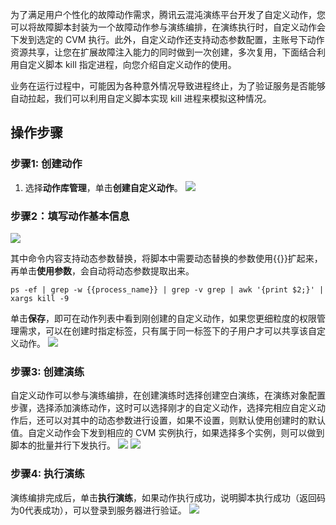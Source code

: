 为了满足用户个性化的故障动作需求，腾讯云混沌演练平台开发了自定义动作，您可以将故障脚本封装为一个故障动作参与演练编排，在演练执行时，自定义动作会下发到选定的 CVM 执行。此外，自定义动作还支持动态参数配置，主账号下动作资源共享，让您在扩展故障注入能力的同时做到一次创建，多次复用，下面结合利用自定义脚本 kill 指定进程，向您介绍自定义动作的使用。

业务在运行过程中，可能因为各种意外情况导致进程终止，为了验证服务是否能够自动拉起，我们可以利用自定义脚本实现 kill 进程来模拟这种情况。


## 操作步骤
### 步骤1: 创建动作
1. 选择**动作库管理**，单击**创建自定义动作**。
![](https://qcloudimg.tencent-cloud.cn/raw/7ec0d42698cd543316f5ef7a0de16c32.png)

### 步骤2：填写动作基本信息
![](https://qcloudimg.tencent-cloud.cn/raw/e8f15ca6f04d91fefa6fc5c450d49609.png)

其中命令内容支持动态参数替换，将脚本中需要动态替换的参数使用{{}}扩起来，再单击**使用参数**，会自动将动态参数提取出来。
```plaintext
ps -ef | grep -w {{process_name}} | grep -v grep | awk '{print $2;}' | xargs kill -9
```

单击**保存**，即可在动作列表中看到刚创建的自定义动作，如果您更细粒度的权限管理需求，可以在创建时指定标签，只有属于同一标签下的子用户才可以共享该自定义动作。
![](https://qcloudimg.tencent-cloud.cn/raw/542154064b9c605a892f3432897c3de9.png)

### 步骤3: 创建演练
自定义动作可以参与演练编排，在创建演练时选择创建空白演练，在演练对象配置步骤，选择添加演练动作，这时可以选择刚才的自定义动作，选择完相应自定义动作后，还可以对其中的动态参数进行设置，如果不设置，则默认使用创建时的默认值。自定义动作会下发到相应的 CVM 实例执行，如果选择多个实例，则可以做到脚本的批量并行下发执行。
![](https://qcloudimg.tencent-cloud.cn/raw/cac841051155965f44bc02284ba5e79f.png)
![](https://qcloudimg.tencent-cloud.cn/raw/cf3474b1b5110e2f47085c53b9cc02d0.png)

### 步骤4: 执行演练
演练编排完成后，单击**执行演练**，如果动作执行成功，说明脚本执行成功（返回码为0代表成功），可以登录到服务器进行验证。
![](https://qcloudimg.tencent-cloud.cn/raw/3aa67e58c5c85f3651bc10fd10af2611.png)
